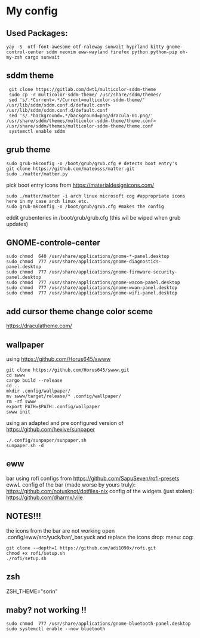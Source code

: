 # My config 

## Used Packages: 
 ````terminal
 yay -S  otf-font-awesome otf-raleway sunwait hyprland kitty gnome-control-center sddm neovim eww-wayland firefox python python-pip oh-my-zsh cargo sunwait
 ````
 ## sddm theme
````terminal
 git clone https://gitlab.com/dwt1/multicolor-sddm-theme
 sudo cp -r multicolor-sddm-theme/ /usr/share/sddm/themes/
 sed 's/.*Current=.*/Current=multicolor-sddm-theme/' /usr/lib/sddm/sddm.conf.d/default.conf> /usr/lib/sddm/sddm.conf.d/default.conf
 sed 's/.*background=.*/background=png/dracula-01.png/' /usr/share/sddm/themes/multicolor-sddm-theme/theme.conf> /usr/share/sddm/themes/multicolor-sddm-theme/theme.conf
 systemctl enable sddm
````
## grub theme
````terminal
sudo grub-mkconfig -o /boot/grub/grub.cfg # detects boot entry's 
git clone https://github.com/mateosss/matter.git
sudo ./matter/matter.py
````
pick boot entry icons from https://materialdesignicons.com/
````terminal
sudo ./matter/matter -i arch linux microsoft cog #appropriate icons here in my case arch linux etc.
sudo grub-mkconfig -o /boot/grub/grub.cfg #makes the config
````
eddit grubenteries in /boot/grub/grub.cfg (this wil be wiped when grub updates) 

## GNOME-controle-center
````terminal
sudo chmod  640 /usr/share/applications/gnome-*-panel.desktop
sudo chmod  777 /usr/share/applications/gnome-diagnostics-panel.desktop
sudo chmod  777 /usr/share/applications/gnome-firmware-security-panel.desktop
sudo chmod  777 /usr/share/applications/gnome-wacom-panel.desktop
sudo chmod  777 /usr/share/applications/gnome-wwan-panel.desktop
sudo chmod  777 /usr/share/applications/gnome-wifi-panel.desktop
````
## add cursor theme change color sceme
https://draculatheme.com/

## wallpaper
using https://github.com/Horus645/swww

````terminal
git clone https://github.com/Horus645/swww.git
cd swww
cargo build --release
cd ..
mkdir .config/wallpaper/
mv swww/target/release/* .config/wallpaper/
rm -rf swww
export PATH=$PATH:.config/wallpaper
swww init
````

using an adapted and pre configured version of https://github.com/hexive/sunpaper
`````terminal
./.config/sunpaper/sunpaper.sh
sunpaper.sh -d
`````
## eww 
bar using rofi configs from https://github.com/SapuSeven/rofi-presets
ewwL 
config of the bar (made worse by yours truly): https://github.com/notusknot/dotfiles-nix 
config of the widgets (just stolen): https://github.com/dharmx/vile 

## NOTES!!!
the icons from the bar are not working
open .config/eww/src/yuck/bar/_bar.yuck and replace the icons 
drop:
menu:
cog:
````terminal
git clone --depth=1 https://github.com/adi1090x/rofi.git
chmod +x rofi/setup.sh
./rofi/setup.sh
````
## zsh
ZSH_THEME="sorin"

## maby? not working !!
````terminal
sudo chmod  777 /usr/share/applications/gnome-bluetooth-panel.desktop
sudo systemctl enable --now bluetooth
````
